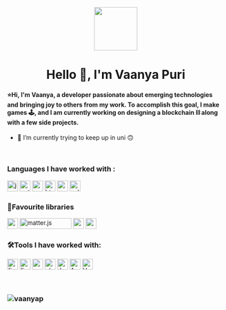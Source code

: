 <div id="header" align="center">
  <img src="https://media.giphy.com/media/M9gbBd9nbDrOTu1Mqx/giphy.gif" width="100"/>
</div>
<h1 align="center">Hello 👋, I'm Vaanya Puri</h1>
<h4 align="left">⭐️Hi, I'm Vaanya, a developer passionate about emerging technologies and bringing joy to others from my work. To accomplish this goal, I make games 🕹, and I am currently working on designing a blockchain ⛓ along with a few side projects.</h4>

- 🌱 I’m currently trying to keep up in uni 🙃

<br>


<h3 align="left">Languages I have worked with :</h3>
<p align="left">
 
<img src="https://img.shields.io/badge/-JavaScript-black?logo=javascript&logoColor=yellow&style=flat" alt="javascript" height="25"/> 
<img src="https://img.shields.io/badge/-Python-yellow?logo=python&logoColor=blue&style=flat" alt="python" height="25"/> 
<img src="https://img.shields.io/badge/Arduino-00979D?style=for-the-badge&logo=Arduino&logoColor=white" alt="arduino" height="25"/>  
<img src="https://img.shields.io/badge/-HTML5-orange?logo=html5&logoColor=#E34F26&style=flat" alt="html5" height="25"/>
<img src="https://img.shields.io/badge/-CSS3-blue?logo=css3&logoColor=#1572B6&style=flat" alt="css3" height="25"/> 
<img src="https://img.shields.io/badge/-C++-f54997?logo=cplusplus&logoColor=#1572B6&style=flat" alt="cplusplus" height="25"/> 
  
</p>
 </p>
 
 
<h3 align = "left"> 🌟Favourite libraries </h3>
<p align="left">
<img src="https://img.shields.io/badge/React_Native-20232A?style=for-the-badge&logo=react&logoColor=61DAFB" alt="reactnative" height="25"/> 
<img width="120" height = "25" alt="matter.js" src="https://user-images.githubusercontent.com/71617367/158858426-62ee1674-8817-4eac-8fc1-1ad5217bab09.png">
<img height="25" alt="npm" src="https://img.shields.io/badge/-npm-white?logo=npm&logoColor=red&style=flat">
<img height="25" alt="pandas" src="https://img.shields.io/badge/Pandas-2C2D72?style=for-the-badge&logo=pandas&logoColor=white">


</p>
 
<h3 align = "left" > 🛠Tools I have worked with: </h3>
<p align="left">
 <img src="https://img.shields.io/badge/https://static.wikia.nocookie.net/logopedia/images/e/e3/Access_inverted.svg/revision/latest/scale-to-width-down/1200?cb=20220625172853-#A4373A?style=for-the-badge&logo={Microsoft Access}&logoColor=white" alt="firebase" height="25"/> 
<img src="https://img.shields.io/badge/firebase-ffca28?style=for-the-badge&logo=firebase&logoColor=black" alt="firebase" height="25"/> 
   <img src="https://img.shields.io/badge/-VS%20Code-007ACC?logo=visual%20studio%20code&logoColor=#31A8FF&style=flat" alt= "vscode" height="25"/>
 <img src="https://img.shields.io/badge/-Photoshop-white?logo=adobe%20photoshop&logoColor=#31A8FF&style=flat" alt="photoshop" height="25"/> 
  <img src ="https://camo.githubusercontent.com/75251632e9c74475dfb9c8a4f17b34792226384fe87ff456cb8603b4e94a15bf/68747470733a2f2f696d672e736869656c64732e696f2f62616467652f4a7570797465722d4633373632362e7376673f267374796c653d666f722d7468652d6261646765266c6f676f3d4a757079746572266c6f676f436f6c6f723d7768697465" alt = "Jupyter" height= "25">
  <img src = "https://camo.githubusercontent.com/c2800672ad04fe21e9c464eadf19e4528d580d9165b2c685fa3eb8f547620c40/68747470733a2f2f696d672e736869656c64732e696f2f62616467652f636f6e64612d333432423032392e7376673f267374796c653d666f722d7468652d6261646765266c6f676f3d616e61636f6e6461266c6f676f436f6c6f723d7768697465" alt = "Anaconda" height ="25">
  <img src = "https://img.shields.io/badge/VMware-231f20?style=for-the-badge&logo=VMware&logoColor=white" alt = "VMWare" height ="25">
  
 
 

 </p>
  
<br>
<h3 align="center">
  <img align="left" src="https://github-readme-stats.vercel.app/api?username=vaanyap&show_icons=true&theme=radical" alt ="vaanyap">  
</h3>






